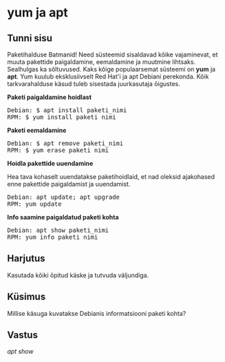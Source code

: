﻿# yum ja apt

## Tunni sisu


Paketihalduse Batmanid! Need süsteemid sisaldavad kõike vajaminevat, et muuta pakettide paigaldamine, eemaldamine ja muutmine lihtsaks. Sealhulgas ka sõltuvused. Kaks kõige populaarsemat süsteemi on <b>yum</b> ja <b>apt</b>. Yum kuulub eksklusiivselt Red Hat'i ja apt Debiani perekonda. Kõik tarkvarahalduse käsud tuleb sisestada juurkasutaja õigustes.

<b>Paketi paigaldamine hoidlast</b> 

<pre>
Debian: $ apt install paketi_nimi
RPM: $ yum install paketi_nimi
</pre>

<b>Paketi eemaldamine</b>

<pre>
Debian: $ apt remove paketi_nimi
RPM: $ yum erase paketi_nimi
</pre>

<b>Hoidla pakettide uuendamine</b>

Hea tava kohaselt uuendatakse paketihoidlaid, et nad oleksid ajakohased enne pakettide paigaldamist ja uuendamist.

<pre>
Debian: apt update; apt upgrade
RPM: yum update
</pre>

<b>Info saamine paigaldatud paketi kohta</b>

<pre>
Debian: apt show paketi_nimi
RPM: yum info paketi_nimi
</pre>

## Harjutus

Kasutada kõiki õpitud käske ja tutvuda väljundiga.

## Küsimus

Millise käsuga kuvatakse Debianis informatsiooni paketi kohta?

## Vastus

*apt show*
